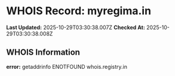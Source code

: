 # WHOIS Record: myregima.in

**Last Updated:** 2025-10-29T03:30:38.007Z
**Checked At:** 2025-10-29T03:30:38.008Z

## WHOIS Information

**error:** getaddrinfo ENOTFOUND whois.registry.in

